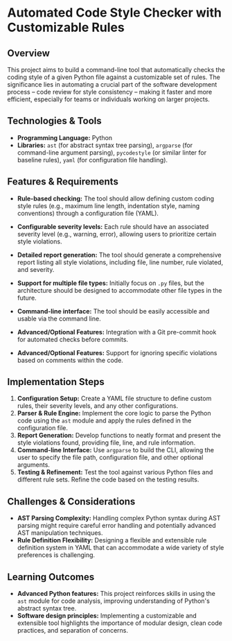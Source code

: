 # Automated Code Style Checker with Customizable Rules

## Overview

This project aims to build a command-line tool that automatically checks the coding style of a given Python file against a customizable set of rules.  The significance lies in automating a crucial part of the software development process – code review for style consistency – making it faster and more efficient, especially for teams or individuals working on larger projects.

## Technologies & Tools

- **Programming Language:** Python
- **Libraries:** `ast` (for abstract syntax tree parsing), `argparse` (for command-line argument parsing), `pycodestyle` (or similar linter for baseline rules), `yaml` (for configuration file handling).

## Features & Requirements

- **Rule-based checking:**  The tool should allow defining custom coding style rules (e.g., maximum line length, indentation style, naming conventions) through a configuration file (YAML).
- **Configurable severity levels:** Each rule should have an associated severity level (e.g., warning, error), allowing users to prioritize certain style violations.
- **Detailed report generation:** The tool should generate a comprehensive report listing all style violations, including file, line number, rule violated, and severity.
- **Support for multiple file types:**  Initially focus on `.py` files, but the architecture should be designed to accommodate other file types in the future.
- **Command-line interface:**  The tool should be easily accessible and usable via the command line.

- **Advanced/Optional Features:**  Integration with a Git pre-commit hook for automated checks before commits.
- **Advanced/Optional Features:**  Support for ignoring specific violations based on comments within the code.


## Implementation Steps

1. **Configuration Setup:** Create a YAML file structure to define custom rules, their severity levels, and any other configurations.
2. **Parser & Rule Engine:** Implement the core logic to parse the Python code using the `ast` module and apply the rules defined in the configuration file.
3. **Report Generation:**  Develop functions to neatly format and present the style violations found, providing file, line, and rule information.
4. **Command-line Interface:** Use `argparse` to build the CLI, allowing the user to specify the file path, configuration file, and other optional arguments.
5. **Testing & Refinement:** Test the tool against various Python files and different rule sets. Refine the code based on the testing results.

## Challenges & Considerations

- **AST Parsing Complexity:** Handling complex Python syntax during AST parsing might require careful error handling and potentially advanced AST manipulation techniques.
- **Rule Definition Flexibility:**  Designing a flexible and extensible rule definition system in YAML that can accommodate a wide variety of style preferences is challenging.


## Learning Outcomes

- **Advanced Python features:**  This project reinforces skills in using the `ast` module for code analysis, improving understanding of Python's abstract syntax tree.
- **Software design principles:** Implementing a customizable and extensible tool highlights the importance of modular design, clean code practices, and separation of concerns.

